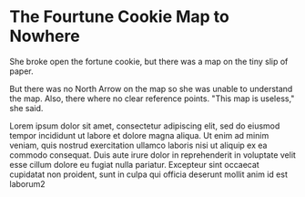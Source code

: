 # The Fourtune Cookie Map to Nowhere

She broke open the fortune cookie, but there was a map on the tiny slip of paper. 

But there was no North Arrow on the map so she was unable to understand the map. Also, there where no clear reference points. "This map is useless," she said.

Lorem ipsum dolor sit amet, consectetur adipiscing elit, sed do eiusmod tempor incididunt ut labore et dolore magna aliqua. Ut enim ad minim veniam, quis nostrud exercitation ullamco laboris nisi ut aliquip ex ea commodo consequat. Duis aute irure dolor in reprehenderit in voluptate velit esse cillum dolore eu fugiat nulla pariatur. Excepteur sint occaecat cupidatat non proident, sunt in culpa qui officia deserunt mollit anim id est laborum2

